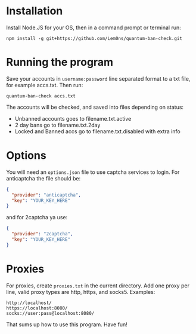# Installation

Install Node.JS for your OS, then in a command prompt or terminal run:

```
npm install -g git+https://github.com/Lem0ns/quantum-ban-check.git
```

# Running the program
Save your accounts in `username:password` line separated format to a txt file,
for example accs.txt. Then run:
```
quantum-ban-check accs.txt
```

The accounts will be checked, and saved into files depending on status:
- Unbanned accounts goes to filename.txt.active
- 2 day bans go to filename.txt.2day
- Locked and Banned accs go to filename.txt.disabled with extra info

# Options

You will need an `options.json` file to use captcha services to login. For anticaptcha the file should be:

```json
{
  "provider": "anticaptcha",
  "key": "YOUR_KEY_HERE"
}
```

and for 2captcha ya use:

```json
{
  "provider": "2captcha",
  "key": "YOUR_KEY_HERE"
}
```

# Proxies

For proxies, create `proxies.txt` in the current directory.
Add one proxy per line, valid proxy types are http, https, and socks5.
Examples:
```
http://localhost/
https://localhost:8080/
socks://user:pass@localhost:8080/
```

That sums up how to use this program. Have fun!
